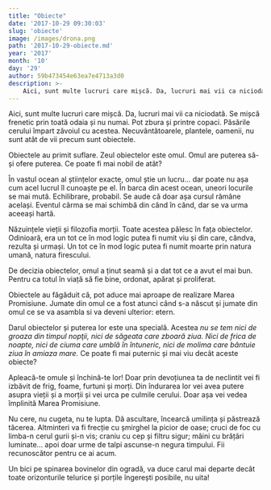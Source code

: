 ```yaml
---
title: "Obiecte"
date: '2017-10-29 09:30:03'
slug: 'obiecte'
image: /images/drona.png
path: '2017-10-29-obiecte.md'
year: '2017'
month: '10'
day: '29'
author: 59b473454e63ea7e4713a3d0
description: >-
    Aici, sunt multe lucruri care mișcă. Da, lucruri mai vii ca niciodată. Se mișcă frenetic prin toată odaia și nu numai. Pot zbura și printre copaci. Păsările cerului împart zăvoiul cu acestea. Necuvânt
---
```

<div class="kg-card-markdown"><p>Aici, sunt multe lucruri care mișcă. Da, lucruri mai vii ca niciodată. Se mișcă frenetic prin toată odaia și nu numai. Pot zbura și printre copaci. Păsările cerului împart zăvoiul cu acestea. Necuvântătoarele, plantele, oamenii, nu sunt atât de vii precum sunt obiectele.</p>
<p>Obiectele au primit suflare. Zeul obiectelor este omul. Omul are puterea să-și ofere puterea. Ce poate fi mai nobil de atât?</p>
<p>În vastul ocean al științelor exacte, omul știe un lucru... dar poate nu așa cum acel lucrul îl cunoaște pe el. În barca din acest ocean, uneori locurile se mai mută. Echilibrare, probabil. Se aude că doar așa cursul rămâne același. Eventul cârma se mai schimbă din când în când, dar se va urma aceeași hartă.</p>
<p>Năzuințele vieții și filozofia morții. Toate acestea pălesc în fața obiectelor. Odinioară, era un tot ce în mod logic putea fi numit viu și din care, cândva, rezulta și urmași. Un tot ce în mod logic putea fi numit moarte prin natura umană, natura firescului.</p>
<p>De decizia obiectelor, omul a ținut seamă și a dat tot ce a avut el mai bun. Pentru ca totul în viață să fie bine, ordonat, apărat și proliferat.</p>
<p>Obiectele au făgăduit că, pot aduce mai aproape de realizare Marea Promisiune. Jumate din omul ce a fost atunci când s-a născut și jumate din omul ce se va asambla si va deveni ulterior: etern.</p>
<p>Darul obiectelor și puterea lor este una specială. Acestea <em>nu se tem nici de groaza din timpul nopţii, nici de săgeata care zboară ziua. Nici de frica de noapte, nici de ciuma care umblă în întuneric, nici de molima care bântuie ziua în amiaza mare.</em>  Ce poate fi mai puternic și mai viu decât aceste obiecte?</p>
<p>Apleacă-te omule și închină-te lor! Doar prin devoțiunea ta de neclintit vei fi izbăvit de frig, foame, furtuni și morți. Din îndurarea lor vei avea putere asupra vieții și a morții și vei urca pe culmile cerului. Doar așa vei vedea împlinită Marea Promisiune.</p>
<p>Nu cere, nu cugeta, nu te lupta. Dă ascultare, încearcă umilința și păstrează tăcerea. Altminteri va fi frecție cu șmirghel la picior de oase; cruci de foc cu limba-n cerul gurii și-n vis; craniu cu cep și filtru sigur; mâini cu brățări luminate... apoi doar urme de talpi ascunse-n negura timpului. Fii recunoscător pentru ce ai acum.</p>
<p>Un bici pe spinarea bovinelor din ogradă, va duce carul mai departe decât toate orizonturile telurice și porțile îngerești posibile, nu uita!</p>
</div>
    